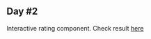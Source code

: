 ## Day #2
Interactive rating component. Check result [here](https://anddyluciano.github.io/Daily-UI/02/index)
